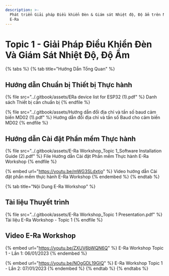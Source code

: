 ```yaml
---
description: >-
  Phát triển Giải pháp Điều khiển Đèn & Giám sát Nhiệt độ, Độ ẩm trên Nền tảng
  E-Ra
---
```


# Topic 1 - Giải Pháp Điều Khiển Đèn Và Giám Sát Nhiệt Độ, Độ Ẩm

{% tabs %}
{% tab title="Hướng Dẫn Tổng Quan" %}
## Hướng dẫn Chuẩn bị Thiết bị Thực hành

{% file src="../.gitbook/assets/ERa device list for ESP32 (1).pdf" %}
Danh sách Thiết bị cần chuẩn bị
{% endfile %}

{% file src="../.gitbook/assets/Hướng dẫn đổi địa chỉ và tần số baud cảm biến MD02 (1).pdf" %}
Hướng dẫn đổi địa chỉ và tần số Baud cho cảm biến MD02
{% endfile %}

## Hướng dẫn Cài đặt Phần mềm Thực hành

{% file src="../.gitbook/assets/E-Ra Workshop_Topic 1_Software Installation Guide (2).pdf" %}
File Hướng dẫn Cài đặt Phần mềm Thực hành E-Ra Workshop
{% endfile %}

{% embed url="https://youtu.be/mWG3SLdxtjo" %}
Video hướng dẫn Cài đặt phần mềm thực hành E-Ra Workshop
{% endembed %}
{% endtab %}

{% tab title="Nội Dung E-Ra Workshop" %}
## Tài liệu Thuyết trình

{% file src="../.gitbook/assets/E-Ra Workshop_Topic 1 Presentation.pdf" %}
Tài liệu E-Ra Workshop - Topic 1
{% endfile %}

## Video E-Ra Workshop

{% embed url="https://youtu.be/ZXUV6bWQN6Q" %}
E-Ra Workshop Topic 1 - Lần 1: 06/01/2023
{% endembed %}

{% embed url="https://youtu.be/NOgGDL19GIQ" %}
E-Ra Workshop Topic 1 - Lần 2: 07/01/2023
{% endembed %}
{% endtab %}
{% endtabs %}
